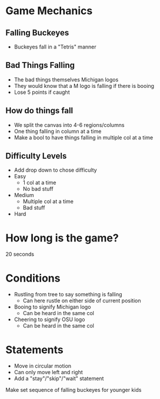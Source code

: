 # Game Mechanics

## Falling Buckeyes
- Buckeyes fall in a "Tetris" manner

## Bad Things Falling
- The bad things themselves Michigan logos
- They would know that a M logo is falling if there is booing
- Lose 5 points if caught

## How do things fall
- We split the canvas into 4-6 regions/columns
- One thing falling in column at a time
- Make a bool to have things falling in multiple col at a time


## Difficulty Levels
- Add drop down to chose difficulty
- Easy
    - 1 col at a time
    - No bad stuff
- Medium
    - Multiple col at a time
    - Bad stuff
- Hard

# How long is the game?
20 seconds

# Conditions
- Rustling from tree to say something is falling
    - Can here rustle on either side of current position
- Booing to signify Michigan logo
    - Can be heard in the same col
- Cheering to signify OSU logo
    - Can be heard in the same col

# Statements
- Move in circular motion
- Can only move left and right
- Add a "stay"/"skip"/"wait" statement


Make set sequence of falling buckeyes for younger kids

